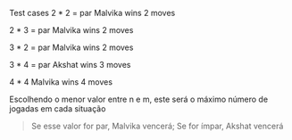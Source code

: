 Test cases
2 * 2 = par
Malvika wins
2 moves

2 * 3 = par
Malvika wins
2 moves

3 * 2 = par
Malvika wins
2 moves

3 * 4 = par
Akshat wins
3 moves

4 * 4 
Malvika wins
4 moves

Escolhendo o menor valor entre n e m, este será o máximo número de jogadas em cada situação
> Se esse valor for par, Malvika vencerá;
> Se for ímpar, Akshat vencerá
